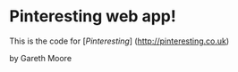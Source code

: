 # Pinteresting web app! 

This is the code for [*Pinteresting*] (http://pinteresting.co.uk)

by Gareth Moore
